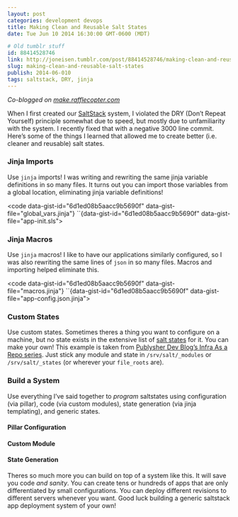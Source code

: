 ```yaml
---
layout: post
categories: development devops
title: Making Clean and Reusable Salt States
date: Tue Jun 10 2014 16:30:00 GMT-0600 (MDT)

# Old tumblr stuff
id: 88414528746
link: http://joneisen.tumblr.com/post/88414528746/making-clean-and-reusable-salt-states
slug: making-clean-and-reusable-salt-states
publish: 2014-06-010
tags: saltstack, DRY, jinja
---
```



*Co-blogged on [make.rafflecopter.com](http://make.rafflecopter.com/clean-salt-states.html)*

When I first created our [SaltStack](http://saltstack.org) system, I violated the DRY (Don’t Repeat Yourself) principle somewhat due to speed, but mostly due to unfamiliarity with the system. I recently fixed that with a negative 3000 line commit. Here’s some of the things I learned that allowed me to create better (i.e. cleaner and reusable) salt states.

### Jinja Imports

Use `jinja` imports! I was writing and rewriting the same jinja variable definitions in so many files. It turns out you can import those variables from a global location, eliminating jinja variable definitions!

<code data-gist-id="6d1ed08b5aacc9b5690f" data-gist-file="global_vars.jinja"} ``{data-gist-id="6d1ed08b5aacc9b5690f" data-gist-file="app-init.sls"></code>

### Jinja Macros

Use `jinja` macros! I like to have our applications similarly configured, so I was also rewriting the same lines of `json` in so many files. Macros and importing helped eliminate this.

<code data-gist-id="6d1ed08b5aacc9b5690f" data-gist-file="macros.jinja"} ``{data-gist-id="6d1ed08b5aacc9b5690f" data-gist-file="app-config.json.jinja"></code>

### Custom States

Use custom states. Sometimes theres a thing you want to configure on a machine, but no state exists in the extensive list of [salt states](http://docs.saltstack.com/en/latest/ref/states/all/index.html) for it. You can make your own! This example is taken from [Publysher Dev Blog’s Infra As a Repo series](http://blog.publysher.nl/2013/08/infra-as-repo-securing-your.html). Just stick any module and state in `/srv/salt/_modules` or `/srv/salt/_states` (or wherever your `file_roots` are).

<code data-gist-id="de07bf489986754402fc" data-gist-file="_modules-ufw.py" data-gist-line="1-3,15-19"></code>
<code data-gist-id="de07bf489986754402fc" data-gist-file="_states-ufw.py" data-gist-line="62,76-78"></code>

### Build a System

Use everything I’ve said together to *program* saltstates using configuration (via pillar), code (via custom modules), state generation (via jinja templating), and generic states.

#### Pillar Configuration

<code data-gist-id="ea0553959c8ce3f7f778" data-gist-file="pillar-appspecs.sls"></code>

#### Custom Module

<code data-gist-id="ea0553959c8ce3f7f778" data-gist-file="roots-_modules-generics.py" data-gist-line="10-19"></code>

#### State Generation

<code data-gist-id="ea0553959c8ce3f7f778" data-gist-file="roots-apps-init.sls" data-gist-line="7-21,42-52"></code>

Theres so much more you can build on top of a system like this. It will save you code *and sanity*. You can create tens or hundreds of apps that are only differentiated by small configurations. You can deploy different revisions to different servers whenever you want. Good luck
building a generic saltstack app deployment system of your own!

